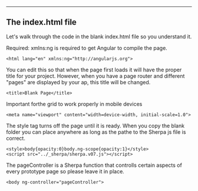  ---------------------
The index.html file
------------

Let's walk through the code in the blank index.html file so you understand it.

Required: xmlns:ng is required to get Angular to compile the page.

    <html lang="en" xmlns:ng="http://angularjs.org">

  
You can edit this so that when the page first loads it will have the proper title for your project. However, when you have a page router and different "pages" are displayed by your ap, this title will be changed.

    <title>Blank Page</title>

Important forthe grid to work properly in mobile devices

    <meta name="viewport" content="width=device-width, initial-scale=1.0">
	
The style tag turns off the page until it is ready.
When you copy the blank folder you can place anywhere as long as the pathe to the Sherpa js file is correct.

    <style>body{opacity:0}body.ng-scope{opacity:1}</style>
    <script src="../_sherpa/sherpa.v07.js"></script>

		
The pageController is a Sherpa function that controlls certain aspects of every prototype page so please leave it in place.

    <body ng-controller="pageController">

